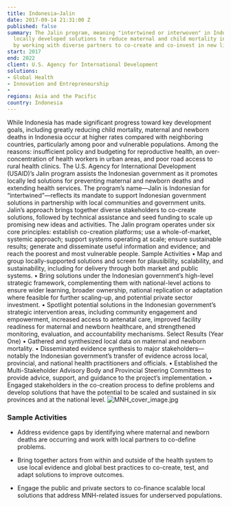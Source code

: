 ```yaml
---
title: Indonesia—Jalin
date: 2017-09-14 21:31:00 Z
published: false
summary: The Jalin program, meaning "intertwined or interwoven" in Indonesian, promotes
  locally developed solutions to reduce maternal and child mortality in Indonesia
  by working with diverse partners to co-create and co-invest in new life-saving ideas.
start: 2017
end: 2022
client: U.S. Agency for International Development
solutions:
- Global Health
- Innovation and Entrepreneurship
- 
regions: Asia and the Pacific
country: Indonesia
---
```


While Indonesia has made significant progress toward key development goals, including greatly reducing child mortality, maternal and newborn deaths in Indonesia occur at higher rates compared with neighboring countries, particularly among poor and vulnerable populations. Among the reasons: insufficient policy and budgeting for reproductive health, an over-concentration of health workers in urban areas, and poor road access to rural health clinics. 
The U.S. Agency for International Development (USAID)’s Jalin program assists the Indonesian government as it promotes locally led solutions for preventing maternal and newborn deaths and extending health services. The program’s name—Jalin is Indonesian for “intertwined”—reflects its mandate to support Indonesian government solutions in partnership with local communities and government units. Jalin’s approach brings together diverse stakeholders to co-create solutions, followed by technical assistance and seed funding to scale up promising new ideas and activities.
The Jalin program operates under six core principles: establish co-creation platforms; use a whole-of-market, systemic approach; support systems operating at scale; ensure sustainable results; generate and disseminate useful information and evidence; and reach the poorest and most vulnerable people.
Sample Activities 
•	Map and group locally-supported solutions and screen for plausibility, scalability, and sustainability, including for delivery through both market and public systems.
•	Bring solutions under the Indonesian government’s high-level strategic framework, complementing them with national-level actions to ensure wider learning, broader ownership, national replication or adaptation where feasible for further scaling-up, and potential private sector investment.
•	Spotlight potential solutions in the Indonesian government’s strategic intervention areas, including community engagement and empowerment, increased access to antenatal care, improved facility readiness for maternal and newborn healthcare, and strengthened monitoring, evaluation, and accountability mechanisms.
Select Results (Year One)
•	Gathered and synthesized local data on maternal and newborn mortality.
•	Disseminated evidence synthesis to major stakeholders—notably the Indonesian government’s transfer of evidence across local, provincial, and national health practitioners and officials.
•	Established the Multi-Stakeholder Advisory Body and Provincial Steering Committees to provide advice, support, and guidance to the project’s implementation. 
•	Engaged stakeholders in the co-creation process to define problems and develop solutions that have the potential to be scaled and sustained in six provinces and at the national level. 
![MNH_cover_image.jpg](/uploads/MNH_cover_image.jpg)

### Sample Activities

* Address evidence gaps by identifying where maternal and newborn deaths are occurring and work with local partners to co-define problems.

* Bring together actors from within and outside of the health system to use local evidence and global best practices to co-create, test, and adapt solutions to improve outcomes.

* Engage the public and private sectors to co-finance scalable local solutions that address MNH-related issues for underserved populations.